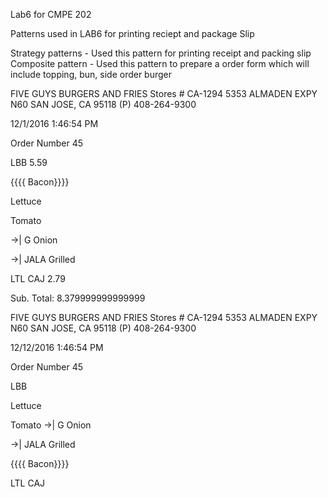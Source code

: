 Lab6 for CMPE 202

Patterns used in LAB6 for printing reciept and package Slip

Strategy patterns - Used this pattern for printing receipt and packing slip 
Composite pattern - Used this pattern to prepare a order form which will include topping, bun, side order burger


FIVE GUYS
BURGERS AND FRIES
Stores # CA-1294
5353 ALMADEN EXPY N60
SAN JOSE, CA 95118
(P) 408-264-9300

12/1/2016    1:46:54 PM

Order Number 45

LBB			5.59

{{{{ Bacon}}}}

Lettuce

Tomato

->| G Onion

->| JALA Grilled



LTL CAJ			2.79



Sub. Total:		8.379999999999999





FIVE GUYS
BURGERS AND FRIES
Stores # CA-1294
5353 ALMADEN EXPY N60
SAN JOSE, CA 95118
(P) 408-264-9300

12/12/2016    1:46:54 PM

Order Number 45

LBB

Lettuce

Tomato
->| G Onion

->| JALA Grilled

{{{{ Bacon}}}}



LTL CAJ





